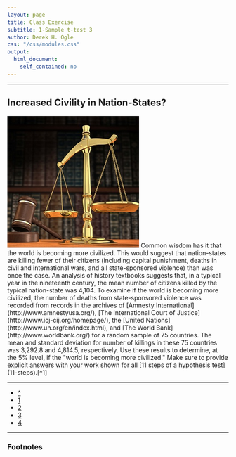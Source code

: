 ```yaml
---
layout: page
title: Class Exercise
subtitle: 1-Sample t-test 3
author: Derek H. Ogle
css: "/css/modules.css"
output:
  html_document:
    self_contained: no
---
```


----

## Increased Civility in Nation-States?
<img src="zimgs/scales-of-justice.jpg" alt="Scales of Justice" class="img-right">
Common wisdom has it that the world is becoming more civilized.  This would suggest that nation-states are killing fewer of their citizens (including capital punishment, deaths in civil and international wars, and all state-sponsored violence) than was once the case.  An analysis of history textbooks suggests that, in a typical year in the nineteenth century, the mean number of citizens killed by the typical nation-state was 4,104.  To examine if the world is becoming more civilized, the number of deaths from state-sponsored violence was recorded from records in the archives of [Amnesty International](http://www.amnestyusa.org/), [The International Court of Justice](http://www.icj-cij.org/homepage/), the [United Nations](http://www.un.org/en/index.html), and [The World Bank](http://www.worldbank.org/) for a random sample of 75 countries.  The mean and standard deviation for number of killings in these 75 countries was 3,292.8 and 4,814.5, respectively.  Use these results to determine, at the 5% level, if the "world is becoming more civilized."  Make sure to provide explicit answers with your work shown for all [11 steps of a hypothesis test](11-steps).[^1]

----

<div class="text-center">
<ul class="pagination pagination-lg">
  <li><a href="1Samplet.html">^</a></li>
  <li><a href="1Samplet_CE1.html">1</a></li>
  <li><a href="1Samplet_CE2.html">2</a></li>
  <li class="active"><a href="#">3</a></li>
  <li><a href="1Samplet_CE4.html">4</a></li>
</ul>
</div>

----

<h3>Footnotes</h3>

[^1]: This example was modified [from here](http://www.shortell.org/book/chap12.html).

[^2]: This example is based [on this](http://college.cengage.com/mathematics/brase/understandable_statistics/7e/students/datasets/svls/frames/svls11.html).
